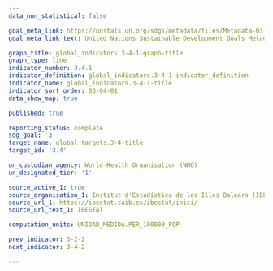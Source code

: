 ```yaml
---
data_non_statistical: false

goal_meta_link: https://unstats.un.org/sdgs/metadata/files/Metadata-03-04-01.pdf
goal_meta_link_text: United Nations Sustainable Development Goals Metadata (PDF 72.6KB)

graph_title: global_indicators.3-4-1-graph-title
graph_type: line
indicator_number: 3.4.1
indicator_definition: global_indicators.3-4-1-indicator_definition
indicator_name: global_indicators.3-4-1-title
indicator_sort_order: 03-04-01
data_show_map: true

published: true

reporting_status: complete
sdg_goal: '3'
target_name: global_targets.3-4-title
target_id: '3.4'

un_custodian_agency: World Health Organisation (WHO)
un_designated_tier: '1'

source_active_1: true
source_organisation_1: Institut d'Estadística de les Illes Balears (IBESTAT)
source_url_1: https://ibestat.caib.es/ibestat/inici/
source_url_text_1: IBESTAT

computation_units: UNIDAD_MEDIDA.PER_100000_POP

prev_indicator: 3-2-2
next_indicator: 3-4-2

---
```


